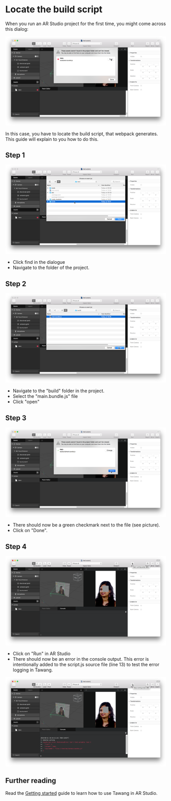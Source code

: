 # Locate the build script

When you run an AR Studio project for the first time, you might come across this dialog:

![Assets not found dialogue](dialogue.png)

In this case, you have to locate the build script, that webpack generates. This guide will explain to you how to do this.

## Step 1

![File selection menu in project folder](step-1.png)

- Click find in the dialogue
- Navigate to the folder of the project.

## Step 2

![File selection menu in build folder](step-2.png)

- Navigate to the "build" folder in the project.
- Select the "main.bundle.js" file
- Click "open"

## Step 3

![Assets not found dialogue with file found](step-3.png)

- There should now be a green checkmark next to the file (see picture).
- Click on "Done".

## Step 4

![Run button in AR Studio](step-4.png)

- Click on "Run" in AR Studio
- There should now be an error in the console output. This error is intentionally added to the script.js source file (line 13) to test the error logging in Tawang.

![Intentional error dialogue in AR Studio](step-5.png)

## Further reading

Read the [Getting started](#) guide to learn how to use Tawang in AR Studio.
